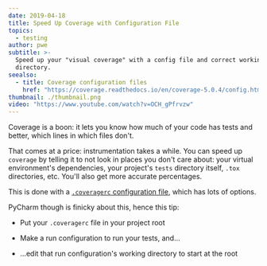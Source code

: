 ```yaml
---
date: 2019-04-18
title: Speed Up Coverage with Configuration File
topics:
  - testing
author: pwe
subtitle: >-
  Speed up your "visual coverage" with a config file and correct working
  directory.
seealso:
  - title: Coverage configuration files
    href: "https://coverage.readthedocs.io/en/coverage-5.0.4/config.html"
thumbnail: ./thumbnail.png
video: "https://www.youtube.com/watch?v=OCH_gPfrvzw"
---
```


Coverage is a boon: it lets you know how much of your code has tests and better, which lines in which files don't.

That comes at a price: instrumentation takes a while. You can speed up `coverage` by telling it to not look in places you don't care about: your virtual environment's dependencies, your project's `tests` directory itself, `.tox` directories, etc. You'll also get more accurate percentages.

This is done with a [`.coveragerc` configuration file](https://coverage.readthedocs.io/en/coverage-5.0.4/config.html), which has lots of options.

PyCharm though is finicky about this, hence this tip:

- Put your `.coveragerc` file in your project root

- Make a run configuration to run your tests, and...

- ...edit that run configuration's working directory to start at the root
